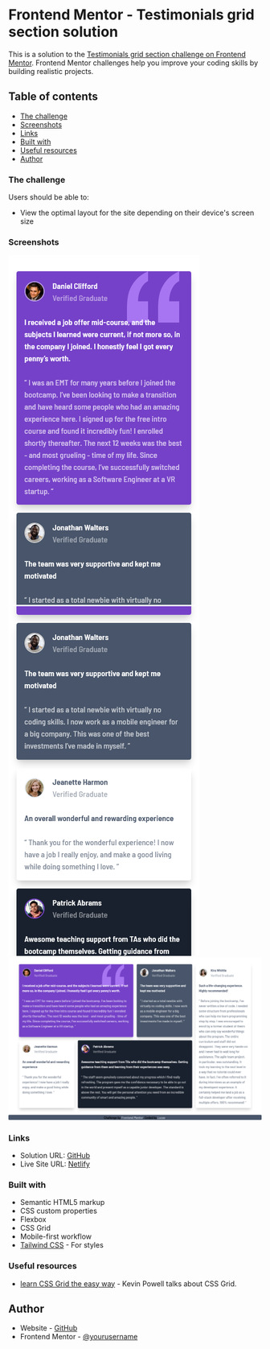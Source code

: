 # Frontend Mentor - Testimonials grid section solution

This is a solution to the [Testimonials grid section challenge on Frontend Mentor](https://www.frontendmentor.io/challenges/testimonials-grid-section-Nnw6J7Un7). Frontend Mentor challenges help you improve your coding skills by building realistic projects. 

## Table of contents
  - [The challenge](#the-challenge)
  - [Screenshots](#screenshots)
  - [Links](#links)
  - [Built with](#built-with)
  - [Useful resources](#useful-resources)
- [Author](#author)

### The challenge

Users should be able to:

- View the optimal layout for the site depending on their device's screen size

### Screenshots

![](./screenshots/mobile_1.png)
![](./screenshots/mobile_2.png)
![](./screenshots/desktop.png)

### Links

- Solution URL: [GitHub](https://github.com/lucas26a/testimonials-grid-section)
- Live Site URL: [Netlify](https://lucas26a-testimonialsgridsection.netlify.app/)

### Built with

- Semantic HTML5 markup
- CSS custom properties
- Flexbox
- CSS Grid
- Mobile-first workflow
- [Tailwind CSS](https://tailwindcss.com/) - For styles

### Useful resources

- [learn CSS Grid the easy way](https://www.youtube.com/watch?v=rg7Fvvl3taU&t=1698s) - Kevin Powell talks about CSS Grid.

## Author

- Website - [GitHub](https://github.com/lucas26a/)
- Frontend Mentor - [@yourusername](https://www.frontendmentor.io/profile/lucas26a/)
<!-- - Twitter - [@lucas26almeida](https://www.twitter.com/lucas26almeida) -->
